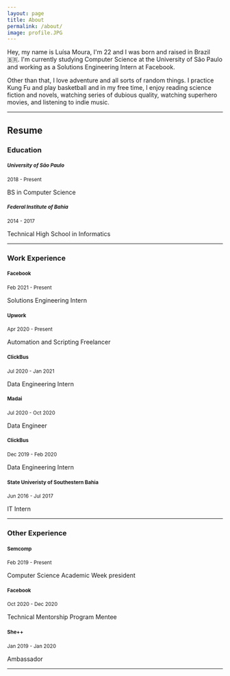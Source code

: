 ```yaml
---
layout: page
title: About
permalink: /about/
image: profile.JPG
---
```


Hey, my name is Luísa Moura, I'm 22 and I was born and raised in Brazil 🇧🇷. I'm currently studying Computer Science at the University of São Paulo and working as a Solutions Engineering Intern at Facebook.

Other than that, I love adventure and all sorts of random things. I practice Kung Fu and play basketball and in my free time, I enjoy reading science fiction and novels, watching series of dubious quality, watching superhero movies, and listening to indie music.

***

## Resume
### Education
#### <small><i>University of São Paulo</i></small>

<small>2018 - Present</small>

BS in Computer Science

#### <small><i>Federal Institute of Bahia</i></small>

<small>2014 - 2017</small>

Technical High School in Informatics

---

### Work Experience
#### <small>Facebook</small>

<small>Feb 2021 - Present</small>

Solutions Engineering Intern

#### <small>Upwork</small>

<small>Apr 2020 - Present</small>

Automation and Scripting Freelancer

#### <small>ClickBus</small>

<small>Jul 2020 - Jan 2021</small>

Data Engineering Intern

#### <small>Madai</small>

<small>Jul 2020 - Oct 2020</small>

Data Engineer

#### <small>ClickBus</small>

<small>Dec 2019 - Feb 2020</small>

Data Engineering Intern

#### <small>State Univeristy of Southestern Bahia</small>

<small>Jun 2016 - Jul 2017</small>

IT Intern

---

### Other Experience

#### <small>Semcomp</small>

<small>Feb 2019 - Present</small>

Computer Science Academic Week president


#### <small>Facebook</small>

<small>Oct 2020 - Dec 2020</small>

Technical Mentorship Program Mentee

#### <small>She++</small>

<small>Jan 2019 - Jan 2020</small>

Ambassador

---
